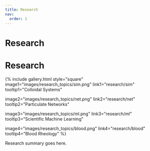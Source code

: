 ```yaml
---
title: Research
nav:
  order: 1
---
```


# <i class="fas research"></i>Research

# <i class="fas research"></i>Research

{% include gallery.html style="square"
  image1="images/research_topics/sim.png"
  link1="research/sim"
  tooltip1="Colloidal Systems"

  image2="images/research_topics/net.png"
  link2="research/net"
  tooltip2="Particulate Networks"

  image3="images/research_topics/ml.png"
  link3="research/ml"
  tooltip3="Scientific Machine Learning"

  image4="images/research_topics/blood.png"
  link4="research/blood"
  tooltip4="Blood Rheology"
   %}

Research summary goes here.